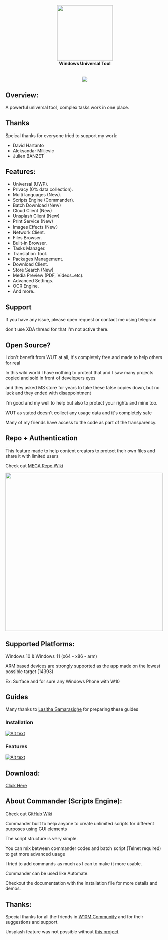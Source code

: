 <p align="center">
  <img src="assets/img/logo.png" width="176"><br>
  <b>Windows Universal Tool</b><br>
  <br><br>
  <img src="assets/img/screen.jpg"><br>
</p>

## Overview:

A powerful universal tool, complex tasks work in one place.

## Thanks

Speical thanks for everyone tried to support my work:
- David Hartanto
- Aleksandar Milijevic
- Julien BANZET


## Features:

- Universal (UWP).
- Privacy (0% data collection).
- Multi languages (New).
- Scripts Engine (Commander).
- Batch Download (New)
- Cloud Client (New)
- Unsplash Client (New)
- Print Service (New)
- Images Effects (New)
- Network Client.
- Files Browser.
- Built-in Browser.
- Tasks Manager.
- Translation Tool.
- Packages Management.
- Download Client.
- Store Search (New)
- Media Preview (PDF, Videos..etc).
- Advanced Settings.
- OCR Engine.
- And more..

## Support
If you have any issue, please open request or contact me using telegram

don't use XDA thread for that I'm not active there.


## Open Source?

I don't benefit from WUT at all, it's completely free and made to help others for real

In this wild world I have nothing to protect that and I saw many projects copied and sold in front of developers eyes

and they asked MS store for years to take these false copies down, but no luck and they ended with disappointment

I'm good and my well to help but also to protect your rights and mine too.

WUT as stated doesn't collect any usage data and it's completely safe

Many of my friends have access to the code as part of the transparency.


## Repo + Authentication

This feature made to help content creators to protect their own files and share it with limited users

Check out <a href="https://github.com/basharast/wut/wiki/Mega-Repo">MEGA Repo Wiki</a>

<img src="https://user-images.githubusercontent.com/3244951/187730675-83997527-452a-4403-a398-7d2fa6927c43.jpg" width="500"/>







## Supported Platforms:

Windows 10 & Windows 11 (x64 - x86 - arm)

ARM based devices are strongly supported as the app made on the lowest possible target (14393)

Ex: Surface and for sure any Windows Phone with W10


## Guides

Many thanks to [Lasitha Samarasighe](https://www.t.me/Lasitha_S) for preparing these guides

### Installation

[![Alt text](https://img.youtube.com/vi/gwEjgnBck-A/0.jpg)](https://www.youtube.com/watch?v=gwEjgnBck-A)


### Features 
[![Alt text](https://img.youtube.com/vi/pGwtzEpE-nU/0.jpg)](https://www.youtube.com/watch?v=pGwtzEpE-nU)


## Download:

<a href="https://github.com/basharast/wut/releases/latest">Click Here</a>


## About Commander (Scripts Engine):

Check out <a href="https://github.com/basharast/wut/wiki">GitHub Wiki</a>

Commander built to help anyone to create unlimited scripts for different purposes using GUI elements

The script structure is very simple.

You can mix between commander codes and batch script (Telnet required) to get more advanced usage

I tried to add commands as much as I can to make it more usable.

Commander can be used like Automate.

Checkout the documentation with the installation file for more details and demos.


## Thanks:

Special thanks for all the friends in <a href="https://t.me/Windows10Phone">W10M Community</a> and for their suggestions and support.

Unsplash feature was not possible without [this project](https://github.com/rootasjey/Hangon)

